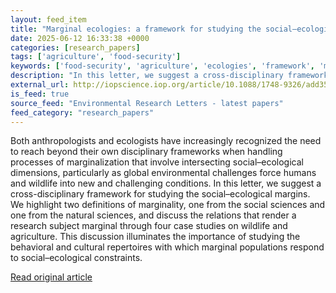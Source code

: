 ```yaml
---
layout: feed_item
title: "Marginal ecologies: a framework for studying the social–ecological margins"
date: 2025-06-12 16:33:38 +0000
categories: [research_papers]
tags: ['agriculture', 'food-security']
keywords: ['food-security', 'agriculture', 'ecologies', 'framework', 'marginal']
description: "In this letter, we suggest a cross-disciplinary framework for studying the social–ecological margins"
external_url: http://iopscience.iop.org/article/10.1088/1748-9326/add35f
is_feed: true
source_feed: "Environmental Research Letters - latest papers"
feed_category: "research_papers"
---
```


Both anthropologists and ecologists have increasingly recognized the need to reach beyond their own disciplinary frameworks when handling processes of marginalization that involve intersecting social–ecological dimensions, particularly as global environmental challenges force humans and wildlife into new and challenging conditions. In this letter, we suggest a cross-disciplinary framework for studying the social–ecological margins. We highlight two definitions of marginality, one from the social sciences and one from the natural sciences, and discuss the relations that render a research subject marginal through four case studies on wildlife and agriculture. This discussion illuminates the importance of studying the behavioral and cultural repertoires with which marginal populations respond to social–ecological constraints.

[Read original article](http://iopscience.iop.org/article/10.1088/1748-9326/add35f)
